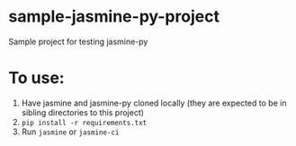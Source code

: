 # sample-jasmine-py-project
Sample project for testing jasmine-py

# To use:
1. Have jasmine and jasmine-py cloned locally (they are expected to be in sibling directories to this project)
1. `pip install -r requirements.txt`
1. Run `jasmine` or `jasmine-ci`
